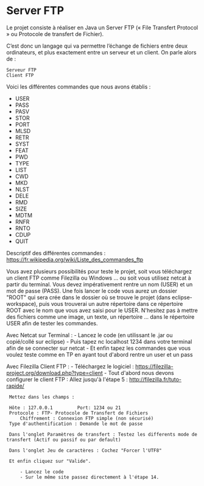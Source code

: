 # Server FTP

Le projet consiste à réaliser en Java un Server FTP (« File Transfert Protocol » ou Protocole de transfert de Fichier).

C’est donc un langage qui va permettre l’échange de fichiers entre deux ordinateurs, et plus exactement entre un serveur et un client.
On parle alors de :

    Serveur FTP
    Client FTP

Voici les différentes commandes que nous avons établis : 
- USER
- PASS
- PASV
- STOR 
- PORT 
- MLSD
- RETR
- SYST
- FEAT
- PWD
- TYPE
- LIST
- CWD
- MKD
- NLST
- DELE
- RMD
- SIZE
- MDTM
- RNFR
- RNTO
- CDUP
- QUIT

Descriptif des différentes commandes : https://fr.wikipedia.org/wiki/Liste_des_commandes_ftp

Vous avez plusieurs possibilités pour teste le projet, soit vous téléchargez un client FTP comme Filezilla ou Windows ... ou soit vous utilisez netcat à partir du terminal. Vous devez impérativement rentre un nom (USER) et un mot de passe (PASS). Une fois lancer le code vous aurez un dossier "ROOT" qui sera crée dans le dossier où se trouve le projet (dans eclipse-workspace), puis vous trouverai un autre répertoire dans ce répertoire ROOT avec le nom que vous avez saisi pour le USER. N'hesitez pas à mettre des fichiers comme une image, un texte, un répertoire ... dans le répertoire USER afin de tester les commandes.

Avec Netcat sur Terminal : 
	- Lancez le code (en utilissant le .jar ou copié/collé sur eclipse) 
	- Puis tapez nc localhost 1234 dans votre terminal afin de se connecter sur netcat
        - Et enfin tapez les commandes que vous voulez teste comme en TP en ayant tout d'abord rentre un user et un pass  


Avec Filezilla Client FTP : 
	- Téléchargez le logiciel : https://filezilla-project.org/download.php?type=client
	- Tout d'abord nous devons configurer le client FTP : 
	  Allez jusqu'à l'étape 5 : http://filezilla.fr/tuto-rapide/
	
	 Mettez dans les champs : 

	 Hôte : 127.0.0.1         Port: 1234 ou 21
	 Protocole : FTP- Protocole de Transfert de Fichiers
         Chiffrement : Connexion FTP simple (non sécurisé)
	 Type d'authentification : Demande le mot de passe 

	 Dans l'onglet Paramètres de transfert : Testez les differents mode de transfert (Actif ou passif ou par default)

	 Dans l'onglet Jeu de caractères : Cochez "Forcer l'UTF8"

	 Et enfin cliquez sur "Valide".

         - Lancez le code
         - Sur le même site passez directement à l'étape 14.
